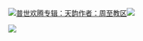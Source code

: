 [![](https://res.chinacath.cn/web/2024/11/08/1731030050068.png@!w100h100)普世欢腾专辑：天韵作者：周至教区![](https://res.chinacath.cn/web/icon/play-128.png)](http://www.zhouzhidiocese.com/track/104114)

![](https://res.chinacath.cn/web/images/2022/12/01/1669882299909.jpg)